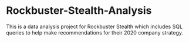 # Rockbuster-Stealth-Analysis
This is a data analysis project for Rockbuster Stealth which includes SQL queries to help make recommendations for their 2020 company strategy.
